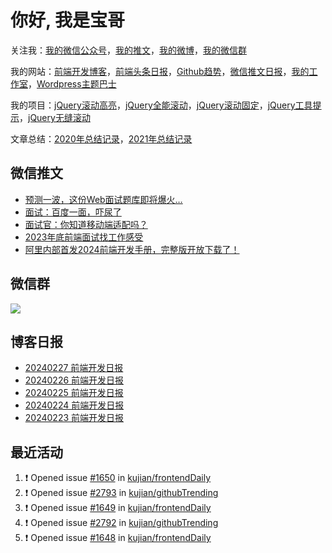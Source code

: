 
# 你好, 我是宝哥

关注我：[我的微信公众号](https://open.weixin.qq.com/qr/code?username=caibaojian_com)，[我的推文](https://weixin.qdkfweb.cn/)，[我的微博](https://weibo.com/kujian)，[我的微信群](https://qdkfweb.cn/go/weixinqun)

我的网站：[前端开发博客](https://qdkfweb.cn/)，[前端头条日报](https://toutiao.qdkfweb.cn/)，[Github趋势](https://github.qdkfweb.cn/)，[微信推文日报](https://weixin.qdkfweb.cn/)，[我的工作室](https://diy.qdkfweb.cn/)，[Wordpress主题巴士](https://wp.qdkfweb.cn/)

我的项目：[jQuery滚动高亮](https://github.com/kujian/scrollHighlight)，[jQuery全能滚动](https://github.com/kujian/power-slider)，[jQuery滚动固定](https://github.com/kujian/scrollfix)，[jQuery工具提示](https://github.com/kujian/tooltip)，[jQuery无缝滚动](http://github.com/kujian/scrollForever)

文章总结：[2020年总结记录](https://mp.weixin.qq.com/s/u0YW8BFWYLquVauhHrkSMQ)，[2021年总结记录](https://mp.weixin.qq.com/s/zMnxIpxMdDrIyuLxHRnSPw)


## 微信推文

<!-- BLOG-POST-LIST:START -->
- [预测一波，这份Web面试题库即将爆火…](https://weixin.qdkfweb.cn/40638.html)
- [面试：百度一面，吓尿了](https://weixin.qdkfweb.cn/40589.html)
- [面试官：你知道移动端适配吗？](https://weixin.qdkfweb.cn/40554.html)
- [2023年底前端面试找工作感受](https://weixin.qdkfweb.cn/40497.html)
- [阿里内部首发2024前端开发手册，完整版开放下载了！](https://weixin.qdkfweb.cn/40466.html)
<!-- BLOG-POST-LIST:END -->

## 微信群

![](https://qdkfweb.cn/d/uploads/2023/12/wechat.png?d=20240112)

## 博客日报

<!-- DAILY:START -->
- [20240227 前端开发日报](https://qdkfweb.cn/fe-daily-20240227.html)
- [20240226 前端开发日报](https://qdkfweb.cn/fe-daily-20240226.html)
- [20240225 前端开发日报](https://qdkfweb.cn/fe-daily-20240225.html)
- [20240224 前端开发日报](https://qdkfweb.cn/fe-daily-20240224.html)
- [20240223 前端开发日报](https://qdkfweb.cn/fe-daily-20240223.html)
<!-- DAILY:END -->


## 最近活动

<!--START_SECTION:activity-->
1. ❗ Opened issue [#1650](https://github.com/kujian/frontendDaily/issues/1650) in [kujian/frontendDaily](https://github.com/kujian/frontendDaily)
2. ❗ Opened issue [#2793](https://github.com/kujian/githubTrending/issues/2793) in [kujian/githubTrending](https://github.com/kujian/githubTrending)
3. ❗ Opened issue [#1649](https://github.com/kujian/frontendDaily/issues/1649) in [kujian/frontendDaily](https://github.com/kujian/frontendDaily)
4. ❗ Opened issue [#2792](https://github.com/kujian/githubTrending/issues/2792) in [kujian/githubTrending](https://github.com/kujian/githubTrending)
5. ❗ Opened issue [#1648](https://github.com/kujian/frontendDaily/issues/1648) in [kujian/frontendDaily](https://github.com/kujian/frontendDaily)
<!--END_SECTION:activity-->
